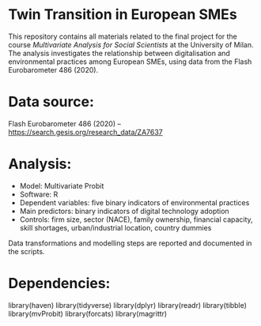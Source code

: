 # Twin Transition in European SMEs

This repository contains all materials related to the final project for the course *Multivariate Analysis for Social Scientists* at the University of Milan. The analysis investigates the relationship between digitalisation and environmental practices among European SMEs, using data from the Flash Eurobarometer 486 (2020).


# Data source:  
Flash Eurobarometer 486 (2020) – https://search.gesis.org/research_data/ZA7637 


# Analysis:

- Model: Multivariate Probit  
- Software: R    
- Dependent variables: five binary indicators of environmental practices  
- Main predictors: binary indicators of digital technology adoption  
- Controls: firm size, sector (NACE), family ownership, financial capacity, skill shortages, urban/industrial location, country dummies  

Data transformations and modelling steps are reported and documented in the scripts.

# Dependencies:

library(haven)
library(tidyverse)
library(dplyr)
library(readr)
library(tibble)
library(mvProbit)
library(forcats)
library(magrittr)



